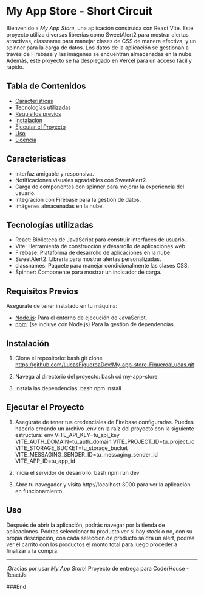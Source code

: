 # My App Store - Short Circuit

Bienvenido a *My App Store*, una aplicación construida con React Vite. Este proyecto utiliza diversas librerías como SweetAlert2 para mostrar alertas atractivas, classname para manejar clases de CSS de manera efectiva, y un spinner para la carga de datos.
Los datos de la aplicación se gestionan a través de Firebase y las imágenes se encuentran almacenadas en la nube. Además, este proyecto se ha desplegado en Vercel para un acceso fácil y rápido.

## Tabla de Contenidos
- [Características](#características)
- [Tecnologías utilizadas](#tecnologías-utilizadas)
- [Requisitos previos](#requisitos-previos)
- [Instalación](#instalación)
- [Ejecutar el Proyecto](#ejecutar-el-proyecto)
- [Uso](#uso)
- [Licencia](#licencia)

## Características
- Interfaz amigable y responsiva.
- Notificaciones visuales agradables con SweetAlert2.
- Carga de componentes con spinner para mejorar la experiencia del usuario.
- Integración con Firebase para la gestión de datos.
- Imágenes almacenadas en la nube.

## Tecnologías utilizadas
- React: Biblioteca de JavaScript para construir interfaces de usuario.
- Vite: Herramienta de construcción y desarrollo de aplicaciones web.
- Firebase: Plataforma de desarrollo de aplicaciones en la nube.
- SweetAlert2: Librería para mostrar alertas personalizadas.
- classnames: Paquete para manejar condicionalmente las clases CSS.
- Spinner: Componente para mostrar un indicador de carga.

## Requisitos Previos
Asegúrate de tener instalado en tu máquina:
- [Node.js](https://nodejs.org/): Para el entorno de ejecución de JavaScript.
- [npm](https://www.npmjs.com/): (se incluye con Node.js) Para la gestión de dependencias.

## Instalación
1. Clona el repositorio:
   bash
   git clone https://github.com/LucasFigueroaDev/My-app-store-FigueroaLucas.git
   
2. Navega al directorio del proyecto:
   bash
   cd my-app-store
   
3. Instala las dependencias:
   bash
   npm install
   

## Ejecutar el Proyecto
1. Asegúrate de tener tus credenciales de Firebase configuradas. Puedes hacerlo creando un archivo .env en la raíz del proyecto con la siguiente estructura:
   env
   VITE_API_KEY=tu_api_key
   VITE_AUTH_DOMAIN=tu_auth_domain
   VITE_PROJECT_ID=tu_project_id
   VITE_STORAGE_BUCKET=tu_storage_bucket
   VITE_MESSAGING_SENDER_ID=tu_messaging_sender_id
   VITE_APP_ID=tu_app_id
   

2. Inicia el servidor de desarrollo:
   bash
   npm run dev
   
3. Abre tu navegador y visita http://localhost:3000 para ver la aplicación en funcionamiento.

## Uso
Después de abrir la aplicación, podrás navegar por la tienda de aplicaciones. Podras seleccionar tu producto ver si hay stock o no, con su propia descripción, con cada seleccion de producto saldra un alert, podras ver el carrito con los productos el monto total para luego proceder a finalizar a la compra.

---

¡Gracias por usar *My App Store*!
Proyecto de entrega para CoderHouse - ReactJs

###End